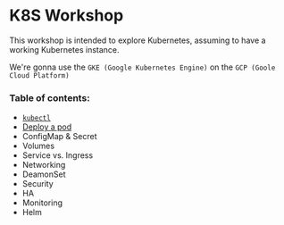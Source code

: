 # K8S Workshop

This workshop is intended to explore Kubernetes, assuming to have a working Kubernetes instance. 

We're gonna use the `GKE (Google Kubernetes Engine)` on the `GCP (Goole Cloud Platform)`

### Table of contents:
- [`kubectl`](topics/kubectl.md)
- [Deploy a pod](topics/pod-deployment/pod-deployment.md)
- ConfigMap & Secret
- Volumes
- Service vs. Ingress
- Networking
- DeamonSet
- Security
- HA
- Monitoring
- Helm